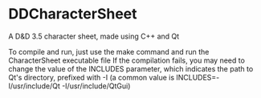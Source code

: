 DDCharacterSheet
================

A D&amp;D 3.5 character sheet, made using C++ and Qt

To compile and run, just use the make command and run the CharacterSheet executable file
If the compilation fails, you may need to change the value of the INCLUDES parameter, which indicates
  the path to Qt's directory, prefixed with -I
  (a common value is INCLUDES=-I/usr/include/Qt -I/usr/include/QtGui)
